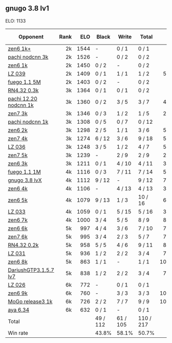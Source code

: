 ## gnugo 3.8 lv1 ##

ELO: 1133

Opponent | Rank | ELO | Black | Write | Total | Win rate
---------|-----:|----:|-------|-------|-------|-------:
[zen6 1k+](zen6%201k+.md) | 2k | 1544 | - | 0 / 1 | 0 / 1 | 0.0%
[pachi nodcnn 3k](pachi%20nodcnn%203k.md) | 2k | 1526 | - | 0 / 2 | 0 / 2 | 0.0%
[zen6 1k](zen6%201k.md) | 2k | 1450 | 0 / 2 | - | 0 / 2 | 0.0%
[LZ 039](LZ%20039.md) | 2k | 1409 | 0 / 1 | 1 / 1 | 1 / 2 | 50.0%
[fuego 1.1 5M](fuego%201.1%205M.md) | 2k | 1403 | 0 / 2 | - | 0 / 2 | 0.0%
[RN4.32 0.3k](RN4.32%200.3k.md) | 3k | 1364 | 0 / 1 | 0 / 1 | 0 / 2 | 0.0%
[pachi 12.20 nodcnn 1k](pachi%2012.20%20nodcnn%201k.md) | 3k | 1360 | 0 / 2 | 3 / 5 | 3 / 7 | 42.9%
[zen7 3k](zen7%203k.md) | 3k | 1346 | 0 / 3 | 1 / 2 | 1 / 5 | 20.0%
[pachi nodcnn 1k](pachi%20nodcnn%201k.md) | 3k | 1308 | 0 / 5 | 0 / 7 | 0 / 12 | 0.0%
[zen6 2k](zen6%202k.md) | 3k | 1298 | 2 / 5 | 1 / 1 | 3 / 6 | 50.0%
[zen7 4k](zen7%204k.md) | 3k | 1274 | 6 / 12 | 3 / 6 | 9 / 18 | 50.0%
[LZ 036](LZ%20036.md) | 3k | 1248 | 3 / 5 | 1 / 2 | 4 / 7 | 57.1%
[zen7 5k](zen7%205k.md) | 3k | 1239 | - | 2 / 9 | 2 / 9 | 22.2%
[zen6 3k](zen6%203k.md) | 3k | 1211 | 0 / 1 | 4 / 10 | 4 / 11 | 36.4%
[fuego 1.1 1M](fuego%201.1%201M.md) | 4k | 1116 | 0 / 3 | 7 / 11 | 7 / 14 | 50.0%
[gnugo 3.8 lvX](gnugo%203.8%20lvX.md) | 4k | 1112 | 9 / 12 | - | 9 / 12 | 75.0%
[zen6 4k](zen6%204k.md) | 4k | 1106 | - | 4 / 13 | 4 / 13 | 30.8%
[zen6 5k](zen6%205k.md) | 4k | 1079 | 9 / 13 | 1 / 3 | 10 / 16 | 62.5%
[LZ 033](LZ%20033.md) | 4k | 1059 | 0 / 1 | 5 / 15 | 5 / 16 | 31.3%
[zen6 7k](zen6%207k.md) | 4k | 1000 | 3 / 4 | 5 / 5 | 8 / 9 | 88.9%
[zen6 6k](zen6%206k.md) | 5k | 997 | 4 / 4 | 3 / 6 | 7 / 10 | 70.0%
[zen7 6k](zen7%206k.md) | 5k | 995 | 3 / 4 | 2 / 3 | 5 / 7 | 71.4%
[RN4.32 0.2k](RN4.32%200.2k.md) | 5k | 958 | 5 / 5 | 4 / 6 | 9 / 11 | 81.8%
[LZ 031](LZ%20031.md) | 5k | 936 | 1 / 2 | 2 / 2 | 3 / 4 | 75.0%
[zen6 8k](zen6%208k.md) | 5k | 863 | 1 / 1 | - | 1 / 1 | 100.0%
[DariushGTP3.1.5.7 lv7](DariushGTP3.1.5.7%20lv7.md) | 5k | 838 | 1 / 2 | 2 / 2 | 3 / 4 | 75.0%
[LZ 026](LZ%20026.md) | 6k | 772 | - | 0 / 1 | 0 / 1 | 0.0%
[zen6 9k](zen6%209k.md) | 6k | 760 | - | 3 / 3 | 3 / 3 | 100.0%
[MoGo release3 1k](MoGo%20release3%201k.md) | 6k | 726 | 2 / 2 | 7 / 7 | 9 / 9 | 100.0%
[aya 6.34](aya%206.34.md) | 6k | 632 | 0 / 1 | - | 0 / 1 | 0.0%
Total | | | 49 / 112 | 61 / 105 | 110 / 217 | 
Win rate| | | 43.8% | 58.1% | 50.7% | 
